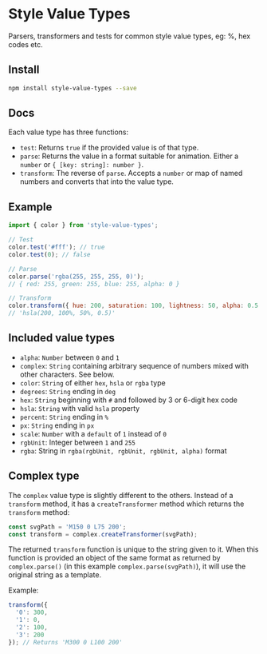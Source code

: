 # Style Value Types
Parsers, transformers and tests for common style value types, eg: %, hex codes etc.

## Install

```bash
npm install style-value-types --save
```

## Docs

Each value type has three functions:

- `test`: Returns `true` if the provided value is of that type.
- `parse`: Returns the value in a format suitable for animation. Either a `number` or `{ [key: string]: number }`.
- `transform`: The reverse of `parse`. Accepts a `number` or map of named numbers and converts that into the value type.

## Example

```javascript
import { color } from 'style-value-types';

// Test
color.test('#fff'); // true
color.test(0); // false

// Parse
color.parse('rgba(255, 255, 255, 0)');
// { red: 255, green: 255, blue: 255, alpha: 0 }

// Transform
color.transform({ hue: 200, saturation: 100, lightness: 50, alpha: 0.5 });
// 'hsla(200, 100%, 50%, 0.5)'
```

## Included value types

- `alpha`: `Number` between `0` and `1`
- `complex`: `String` containing arbitrary sequence of numbers mixed with other characters. See below.
- `color`: `String` of either `hex`, `hsla` or `rgba` type
- `degrees`: `String` ending in `deg`
- `hex`: `String` beginning with `#` and followed by 3 or 6-digit hex code
- `hsla`: `String` with valid `hsla` property
- `percent`: `String` ending in `%`
- `px`: `String` ending in `px`
- `scale`: `Number` with a `default` of `1` instead of `0`
- `rgbUnit`: Integer between `1` and `255`
- `rgba`: String in `rgba(rgbUnit, rgbUnit, rgbUnit, alpha)` format

## Complex type

The `complex` value type is slightly different to the others. Instead of a `transform` method, it has a `createTransformer` method which returns the `transform` method:

```javascript
const svgPath = 'M150 0 L75 200';
const transform = complex.createTransformer(svgPath);
```

The returned `transform` function is unique to the string given to it. When this function is provided an object of the same format as returned by `complex.parse()` (in this example `complex.parse(svgPath)`), it will use the original string as a template.

Example: 

```javascript
transform({
  '0': 300,
  '1': 0,
  '2': 100,
  '3': 200
}); // Returns 'M300 0 L100 200'
```

